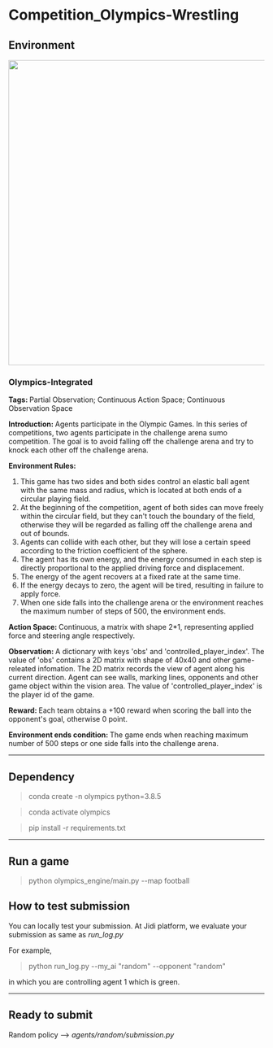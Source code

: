 # Competition_Olympics-Wrestling

## Environment

<img src=https://jidi-images.oss-cn-beijing.aliyuncs.com/jidi/env74.gif width=600>


### Olympics-Integrated
<b>Tags: </b>Partial Observation; Continuous Action Space; Continuous Observation Space

<b>Introduction: </b>Agents participate in the Olympic Games. In this series of competitions, two agents participate in the challenge arena sumo competition. The goal is to avoid falling off the challenge arena and try to knock each other off the challenge arena.

<b>Environment Rules:</b> 
1. This game has two sides and both sides control an elastic ball agent with the same mass and radius, which is located at both ends of a circular playing field.
2. At the beginning of the competition, agent of both sides can move freely within the circular field, but they can't touch the boundary of the field, otherwise they will be regarded as falling off the challenge arena and out of bounds.
3. Agents can collide with each other, but they will lose a certain speed according to the friction coefficient of the sphere. 
4. The agent has its own energy, and the energy consumed in each step is directly proportional to the applied driving force and displacement.
5. The energy of the agent recovers at a fixed rate at the same time. 
6. If the energy decays to zero, the agent will be tired, resulting in failure to apply force.
7. When one side falls into the challenge arena or the environment reaches the maximum number of steps of 500, the environment ends.


<b>Action Space: </b>Continuous, a matrix with shape 2*1, representing applied force and steering angle respectively.

<b>Observation: </b>A dictionary with keys 'obs' and 'controlled_player_index'. The value of 'obs' contains a 2D matrix with shape of 40x40 and other game-releated infomation. The 2D matrix records the view of agent along his current direction. Agent can see walls, marking lines, opponents and other game object within the vision area. The value of 'controlled_player_index' is the player id of the game.

<b>Reward: </b>Each team obtains a +100 reward when scoring the ball into the opponent's goal, otherwise 0 point.

<b>Environment ends condition: </b>The game ends when reaching maximum number of 500 steps or one side falls into the challenge arena.


---
## Dependency

>conda create -n olympics python=3.8.5

>conda activate olympics

>pip install -r requirements.txt

---

## Run a game

>python olympics_engine/main.py --map football

## How to test submission

You can locally test your submission. At Jidi platform, we evaluate your submission as same as *run_log.py*

For example,

>python run_log.py --my_ai "random" --opponent "random"

in which you are controlling agent 1 which is green.

---

## Ready to submit

Random policy --> *agents/random/submission.py*

